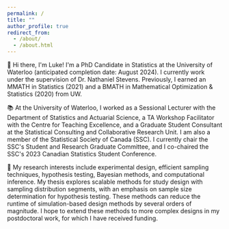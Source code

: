 ```yaml
---
permalink: /
title: ""
author_profile: true
redirect_from: 
  - /about/
  - /about.html
---
```


👋 Hi there, I'm Luke! I'm a PhD Candidate in Statistics at the University of Waterloo (anticipated completion date: August 2024). I currently work under the supervision of Dr. Nathaniel Stevens. Previously, I earned an MMATH in Statistics (2021) and a BMATH in Mathematical Optimization & Statistics (2020) from UW.

📚 At the University of Waterloo, I worked as a Sessional Lecturer with the Department of Statistics and Actuarial Science, a TA Workshop Facilitator with the Centre for Teaching Excellence, and a Graduate Student Consultant at the Statistical Consulting and Collaborative Research Unit. I am also a member of the Statistical Society of Canada (SSC). I currently chair the SSC's Student and Research Graduate Committee, and I co-chaired the SSC's 2023 Canadian Statistics Student Conference.

🔬 My research interests include experimental design, efficient sampling techniques, hypothesis testing, Bayesian methods, and computational inference. My thesis explores scalable methods for study design with sampling distribution segments, with an emphasis on sample size determination for hypothesis testing. These methods can reduce the runtime of simulation-based design methods by several orders of magnitude. I hope to extend these methods to more complex designs in my postdoctoral work, for which I have received funding.
